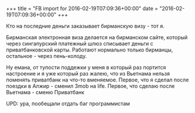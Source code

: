 +++
title = "FB import for 2016-02-19T07:09:36+00:00"
date = "2016-02-19T07:09:36+00:00"
+++

Кто на последние деньги заказывает бирманскую визу - тот я. 

Бирманская электронная виза делается на бирманском сайте, который через сингапурский платежный шлюз списывает деньги с приватбанковской карты. Работают нормально только бирманцы, остальное - через пень-колоду.

Ну емана, от тупости поддежки у меня в который раз портится настроение и я уже который раз жалею, что из Вьетнама нельзя поменять приватбанк на что-то вменяемое. Первое, что я сделал после поездки в Алжир - сменил 3mob на life. Первое, что сделаю после Вьетнама - сменю Приватбанк

UPD: ура, пообещали отдать баг программистам


